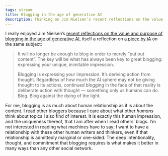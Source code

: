 ```yaml
---
tags: stream
title: Blogging in the age of generative AI
description: Thinking on Jim Nielsen’s recent reflections on the value and purpose of blogging in the age of generative AI.
---
```


I really enjoyed Jim Nielsen’s [recent reflections on the value and purpose of blogging in the age of generative AI](https://blog.jim-nielsen.com/2024/impressionist-blogging/), itself a reflection on [a piece by iA](https://ia.net/topics/design-as-thought) on the same subject:

> It will no longer be enough to blog in order to merely “put out content”. The key will be what has always been key to great blogging: expressing your unique, inimitable impression.
> 
> Blogging is expressing your impression. It’s deriving action from thought. Regardless of how much the AI sphere may not be giving thought to its actions, continued blogging in the face of that reality is deliberate action with thought — something only us humans can do. Blog. Blog against the dying of the light.

For me, blogging is as much about human relationship as it is about the content. I read other bloggers because I care about what other *humans* think about topics I also find of interest. It is exactly this human impression, and the uniqueness thereof, that I am after when I read others’ blogs. I’m not interested in reading what machines have to say; I want to have a relationship with these other human writers and thinkers, even if that relationship is admittedly marginal or one-sided. The deep intentionality, thought, and commitment that blogging requires is what makes it better in many ways than any other social network.

